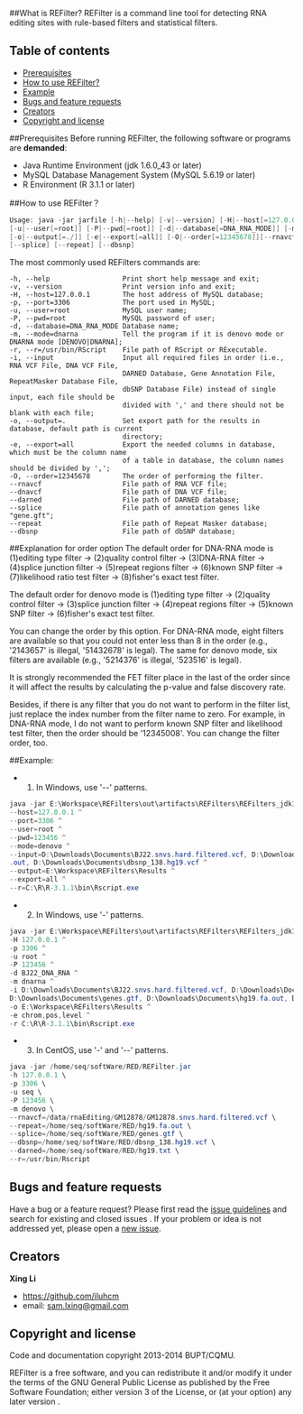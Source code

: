 
##What is REFilter?
REFilter is a command line tool for detecting RNA editing sites with rule-based filters and statistical filters.

## Table of contents

 - [Prerequisites](#prerequisites)
 - [How to use REFilter?](#how-to-use-refilter)
 - [Example](#example)
 - [Bugs and feature requests](#bugs-and-feature-requests)
 - [Creators](#creators)
 - [Copyright and license](#copyright-and-license)

##Prerequisites
Before running REFilter, the following software or programs are **demanded**:

- Java Runtime Environment (jdk 1.6.0_43 or later)
- MySQL Database Management System (MySQL 5.6.19 or later)
- R Environment (R 3.1.1 or later)

##How to use REFilter？
```java 
Usage: java -jar jarfile [-h|--help] [-v|--version] [-H|--host[=127.0.0.1]] [-p|--port[=3306]]
[-u|--user[=root]] [-P|--pwd[=root]] [-d|--database[=DNA_RNA_MODE]] [-m|--mode[=dnarna]] [-i|--input]
[-o|--output[=./]] [-e|--export[=all]] [-O|--order[=12345678]][--rnavcf] [--dnavcf] [--darned]
[--splice] [--repeat] [--dbsnp]
```

The most commonly used REFilters commands are:

    -h, --help                  Print short help message and exit;
	-v, --version               Print version info and exit;
	-H, --host=127.0.0.1        The host address of MySQL database;
	-p, --port=3306             The port used in MySQL;
	-u, --user=root             MySQL user name;
    -P, --pwd=root              MySQL password of user;
    -d, --database=DNA_RNA_MODE Database name;
	-m, --mode=dnarna           Tell the program if it is denovo mode or DNARNA mode [DENOVO|DNARNA];
    -r, --r=/usr/bin/RScript    File path of RScript or RExecutable.
	-i, --input                 Input all required files in order (i.e., RNA VCF File, DNA VCF File,
	                            DARNED Database, Gene Annotation File, RepeatMasker Database File,
	                            dbSNP Database File) instead of single input, each file should be
	                            divided with ',' and there should not be blank with each file;
    -o, --output=.              Set export path for the results in database, default path is current
                                directory;
    -e, --export=all            Export the needed columns in database, which must be the column name
                                of a table in database, the column names should be divided by ',';
    -O, --order=12345678        The order of performing the filter.
    --rnavcf                    File path of RNA VCF file;
    --dnavcf                    File path of DNA VCF file;
    --darned                    File path of DARNED database;
    --splice                    File path of annotation genes like "gene.gft";
    --repeat                    File path of Repeat Masker database;
    --dbsnp                     File path of dbSNP database;

##Explanation for order option
The default order for DNA-RNA mode is (1)editing type filter -> (2)quality control filter -> (3)DNA-RNA filter -> (4)splice junction filter -> (5)repeat
regions filter -> (6)known SNP filter -> (7)likelihood ratio test filter -> (8)fisher's exact test filter.

The default order for denovo mode is (1)editing type filter -> (2)quality control filter -> (3)splice junction filter -> (4)repeat regions filter -> (5)known
 SNP filter -> (6)fisher's exact test filter.

You can change the order by this option. For DNA-RNA mode, eight filters are available so that you could not enter less than 8 in the order (e.g., '2143657' is
illegal, '51432678' is legal). The same for denovo mode, six filters are available (e.g., '5214376' is illegal, '523516' is legal).

It is strongly recommended the FET filter place in the last of the order since it will affect the results by calculating the p-value and false discovery rate.

Besides, if there is any filter that you do not want to perform in the filter list, just replace the index number from the filter name to zero. For example,
in DNA-RNA mode, I do not want to perform known SNP filter and likelihood test filter, then the order should be '12345008'. You can change the filter order,
too.

##Example:
* 1) In Windows, use '--' patterns.

```java
java -jar E:\Workspace\REFilters\out\artifacts\REFilters\REFilters_jdk1.6.0_43.jar ^
--host=127.0.0.1 ^
--port=3306 ^
--user=root ^
--pwd=123456 ^
--mode=denovo ^
--input=D:\Downloads\Documents\BJ22.snvs.hard.filtered.vcf, D:\Downloads\Documents\hg19.txt, D:\Downloads\Documents\genes.gtf, D:\Downloads\Documents\hg19.fa
.out, D:\Downloads\Documents\dbsnp_138.hg19.vcf ^
--output=E:\Workspace\REFilters\Results ^
--export=all ^
--r=C:\R\R-3.1.1\bin\Rscript.exe
```

* 2) In Windows, use '-' patterns.

```java
java -jar E:\Workspace\REFilters\out\artifacts\REFilters\REFilters_jdk1.6.0_43.jar ^
-H 127.0.0.1 ^
-p 3306 ^
-u root ^
-P 123456 ^
-d BJ22_DNA_RNA ^
-m dnarna ^
-i D:\Downloads\Documents\BJ22.snvs.hard.filtered.vcf, D:\Downloads\Documents\BJ22_sites.hard.filtered.vcf, D:\Downloads\Documents\hg19.txt,
D:\Downloads\Documents\genes.gtf, D:\Downloads\Documents\hg19.fa.out, D:\Downloads\Documents\dbsnp_138.hg19.vcf ^
-o E:\Workspace\REFilters\Results ^
-e chrom,pos,level ^
-r C:\R\R-3.1.1\bin\Rscript.exe
```

* 3) In CentOS, use '-' and '--' patterns.

```java
java -jar /home/seq/softWare/RED/REFilter.jar 
-h 127.0.0.1 \
-p 3306 \
-u seq \
-P 123456 \
-m denovo \
--rnavcf=/data/rnaEditing/GM12878/GM12878.snvs.hard.filtered.vcf \
--repeat=/home/seq/softWare/RED/hg19.fa.out \
--splice=/home/seq/softWare/RED/genes.gtf \
--dbsnp=/home/seq/softWare/RED/dbsnp_138.hg19.vcf \
--darned=/home/seq/softWare/RED/hg19.txt \
--r=/usr/bin/Rscript
```

## Bugs and feature requests

Have a bug or a feature request? Please first read the [issue guidelines](https://github.com/iluhcm/REFilter/issues) and search for existing and closed issues
. If your problem or idea is not addressed yet, please open a [new issue](https://github.com//iluhcm/REFilter/issues/new).

## Creators

**Xing Li**

- <https://github.com/iluhcm>
- email: <sam.lxing@gmail.com>

## Copyright and license

Code and documentation copyright 2013-2014 BUPT/CQMU. 

REFilter is a free software, and you can redistribute it and/or modify it under the terms of the GNU General Public License as published by the Free Software
Foundation; either version 3 of the License, or (at your option) any later version .